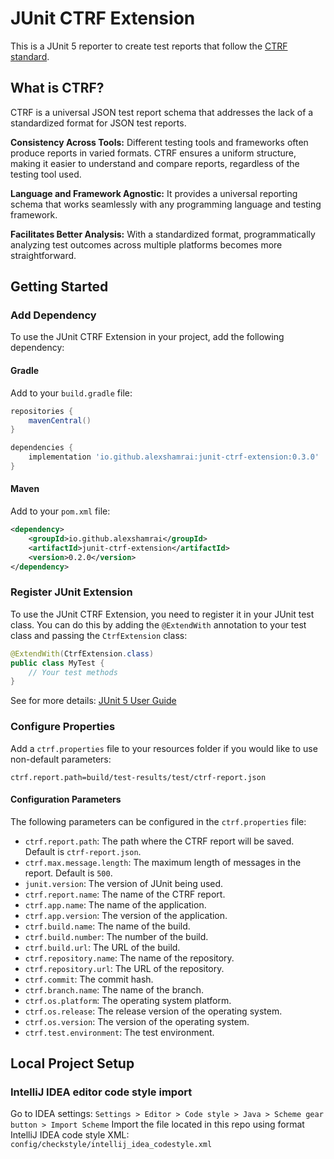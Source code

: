# JUnit CTRF Extension

This is a JUnit 5 reporter to create test reports that follow the [CTRF standard](https://ctrf.io/).

## What is CTRF?

CTRF is a universal JSON test report schema that addresses the lack of a standardized format for JSON test reports.

**Consistency Across Tools:** Different testing tools and frameworks often produce reports in varied formats. CTRF ensures a uniform structure, making it easier to understand and compare reports, regardless of the testing tool used.

**Language and Framework Agnostic:** It provides a universal reporting schema that works seamlessly with any programming language and testing framework.

**Facilitates Better Analysis:** With a standardized format, programmatically analyzing test outcomes across multiple platforms becomes more straightforward.

## Getting Started

### Add Dependency

To use the JUnit CTRF Extension in your project, add the following dependency:

#### Gradle

Add to your `build.gradle` file:

```groovy
repositories {
    mavenCentral()
}

dependencies {
    implementation 'io.github.alexshamrai:junit-ctrf-extension:0.3.0'
}
```

#### Maven

Add to your `pom.xml` file:

```xml
<dependency>
    <groupId>io.github.alexshamrai</groupId>
    <artifactId>junit-ctrf-extension</artifactId>
    <version>0.2.0</version>
</dependency>
```

### Register JUnit Extension

To use the JUnit CTRF Extension, you need to register it in your JUnit test class. You can do this by adding the `@ExtendWith` annotation to your test class and passing the `CtrfExtension` class:

```java
@ExtendWith(CtrfExtension.class)
public class MyTest {
    // Your test methods
}
```

See for more details: [JUnit 5 User Guide](https://junit.org/junit5/docs/current/user-guide/#extensions)

### Configure Properties

Add a `ctrf.properties` file to your resources folder if you would like to use non-default parameters:

```properties
ctrf.report.path=build/test-results/test/ctrf-report.json
```

#### Configuration Parameters

The following parameters can be configured in the `ctrf.properties` file:

- `ctrf.report.path`: The path where the CTRF report will be saved. Default is `ctrf-report.json`.
- `ctrf.max.message.length`: The maximum length of messages in the report. Default is `500`.
- `junit.version`: The version of JUnit being used.
- `ctrf.report.name`: The name of the CTRF report.
- `ctrf.app.name`: The name of the application.
- `ctrf.app.version`: The version of the application.
- `ctrf.build.name`: The name of the build.
- `ctrf.build.number`: The number of the build.
- `ctrf.build.url`: The URL of the build.
- `ctrf.repository.name`: The name of the repository.
- `ctrf.repository.url`: The URL of the repository.
- `ctrf.commit`: The commit hash.
- `ctrf.branch.name`: The name of the branch.
- `ctrf.os.platform`: The operating system platform.
- `ctrf.os.release`: The release version of the operating system.
- `ctrf.os.version`: The version of the operating system.
- `ctrf.test.environment`: The test environment.

## Local Project Setup

### IntelliJ IDEA editor code style import
Go to IDEA settings:
`Settings > Editor > Code style > Java > Scheme gear button > Import Scheme`
Import the file located in this repo using format IntelliJ IDEA code style XML:
`config/checkstyle/intellij_idea_codestyle.xml`